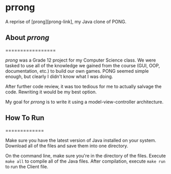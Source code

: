 # prrong

A reprise of [prong][prong-link], my Java clone of PONG.

## About _prrong_
=================

_prong_ was a Grade 12 project for my Computer Science class. We were tasked to
use all of the knowledge we gained from the course (GUI, OOP, documentation,
etc.) to build our own games. PONG seemed simple enough, but clearly I didn't
know what I was doing.

After further code review, it was too tedious for me to actually salvage the
code. Rewriting it would be my best option.

My goal for _prrong_ is to write it using a model-view-controller architecture.

## How To Run
=============

Make sure you have the latest version of Java installed on your system.
Download all of the files and save them into one directory.

On the command line, make sure you're in the directory of the files. Execute `make
all` to compile all of the Java files. After compilation, execute `make run` to
run the Client file.

